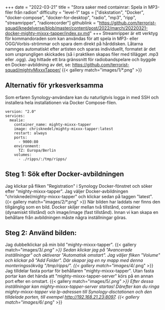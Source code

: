 +++
date = "2022-03-21"
title = "Stora saker med containrar: Spela in MP3-filer från radion"
difficulty = "level-1"
tags = ["diskstation", "Docker", "docker-compose", "docker-for-desktop", "radio", "mp3", "ripp", "streamripper", "radiorecorder"]
githublink = "https://github.com/terrorist-squad/knedelverse/blob/master/content/post/2022/march/20220321-docker-mighty-mixxx-tapper/index.sv.md"
+++
Streamripper är ett verktyg för kommandoraden som kan användas för att spela in MP3- eller OGG/Vorbis-strömmar och spara dem direkt på hårddisken. Låtarna namnges automatiskt efter artisten och sparas individuellt, formatet är det som ursprungligen skickades (så i praktiken skapas filer med tillägget .mp3 eller .ogg). Jag hittade ett bra gränssnitt för radiobandspelare och byggde en Docker-avbildning av det, se: https://github.com/terrorist-squad/mightyMixxxTapper/
{{< gallery match="images/1/*.png" >}}

## Alternativ för yrkesverksamma
Som erfaren Synology-användare kan du naturligtvis logga in med SSH och installera hela installationen via Docker Compose-filen.
```
version: "2.0"
services:
  mealie:
    container_name: mighty-mixxx-tapper
    image: chrisknedel/mighty-mixxx-tapper:latest
    restart: always
    ports:
      - 9000:80
    environment:
      TZ: Europa/Berlin
    volumes:
      - ./ripps/:/tmp/ripps/

```

## Steg 1: Sök efter Docker-avbildningen
Jag klickar på fliken "Registration" i Synology Docker-fönstret och söker efter "mighty-mixxx-tapper". Jag väljer Docker-avbildningen "chrisknedel/mighty-mixxx-tapper" och klickar sedan på taggen "latest".
{{< gallery match="images/2/*.png" >}}
När bilden har laddats ner finns den tillgänglig som en bild. Docker skiljer mellan två tillstånd, container (dynamiskt tillstånd) och image/image (fast tillstånd). Innan vi kan skapa en behållare från avbildningen måste några inställningar göras.
## Steg 2: Använd bilden:
Jag dubbelklickar på min bild "mighty-mixxx-tapper".
{{< gallery match="images/3/*.png" >}}
Sedan klickar jag på "Avancerade inställningar" och aktiverar "Automatisk omstart". Jag väljer fliken "Volume" och klickar på "Add Folder". Där skapar jag en ny mapp med denna monteringssökväg "/tmp/ripps/".
{{< gallery match="images/4/*.png" >}}
Jag tilldelar fasta portar för behållaren "mighty-mixxx-tapper". Utan fasta portar kan det hända att "mighty-mixxx-tapper-server" körs på en annan port efter en omstart.
{{< gallery match="images/5/*.png" >}}
Efter dessa inställningar kan mighty-mixxx-tapper-server startas! Därefter kan du ringa mighty-mixxx-tapper via Ip-adressen till Synology-disctationen och den tilldelade porten, till exempel http://192.168.21.23:8097.
{{< gallery match="images/6/*.png" >}}
